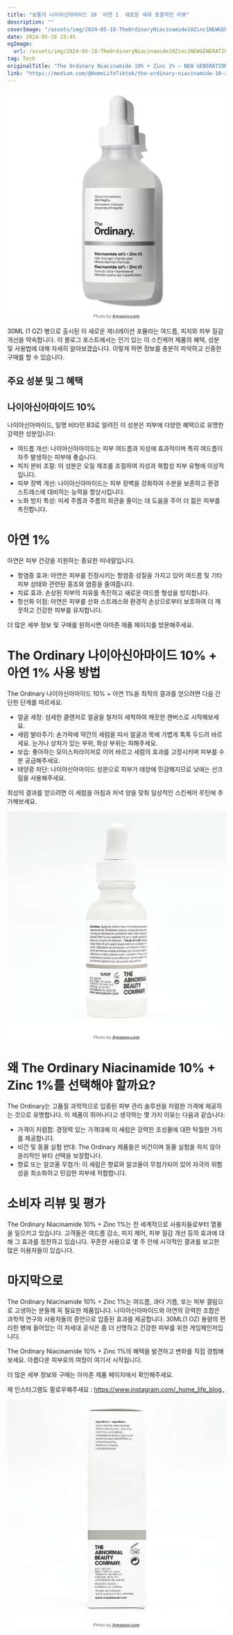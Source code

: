 ```yaml
---
title: "보통의 나이아신아마이드 10  아연 1  새로운 세대 포괄적인 리뷰"
description: ""
coverImage: "/assets/img/2024-05-18-TheOrdinaryNiacinamide10Zinc1NEWGENERATIONAComprehensiveReview_0.png"
date: 2024-05-18 23:45
ogImage: 
  url: /assets/img/2024-05-18-TheOrdinaryNiacinamide10Zinc1NEWGENERATIONAComprehensiveReview_0.png
tag: Tech
originalTitle: "The Ordinary Niacinamide 10% + Zinc 1% — NEW GENERATION: A Comprehensive Review"
link: "https://medium.com/@HomeLifeTiktok/the-ordinary-niacinamide-10-zinc-1-30-ml-1-oz-new-generation-a-comprehensive-review-76aec19009af"
---
```



![Image](/assets/img/2024-05-18-TheOrdinaryNiacinamide10Zinc1NEWGENERATIONAComprehensiveReview_0.png)

30ML (1 OZ) 병으로 출시된 이 새로운 제너레이션 포뮬라는 여드름, 피지와 피부 질감 개선을 약속합니다. 이 블로그 포스트에서는 인기 있는 이 스킨케어 제품의 혜택, 성분 및 사용법에 대해 자세히 알아보겠습니다. 이렇게 하면 정보를 충분히 파악하고 신중한 구매를 할 수 있습니다.

## 주요 성분 및 그 혜택

## 나이아신아마이드 10%

<div class="content-ad"></div>

나이아신아마이드, 일명 비타민 B3로 알려진 이 성분은 피부에 다양한 혜택으로 유명한 강력한 성분입니다:

- 여드름 개선: 나이아신아마이드는 피부 여드름과 지성에 효과적이며 특히 여드름이 자주 발생하는 피부에 좋습니다.
- 피지 분비 조절: 이 성분은 오일 제조를 조절하여 지성과 복합성 피부 유형에 이상적입니다.
- 피부 장벽 개선: 나이아신아마이드는 피부 장벽을 강화하여 수분을 보존하고 환경 스트레스에 대비하는 능력을 향상시킵니다.
- 노화 방지 특성: 미세 주름과 주름의 외관을 줄이는 데 도움을 주어 더 젊은 피부를 촉진합니다.

# 아연 1%

아연은 피부 건강을 지원하는 중요한 미네랄입니다.

<div class="content-ad"></div>

- 항염증 효과: 아연은 피부를 진정시키는 항염증 성질을 가지고 있어 여드름 및 기타 피부 상태와 관련된 홍조와 염증을 줄여줍니다.
- 치료 효과: 손상된 피부의 치유를 촉진하고 새로운 여드름 형성을 방지합니다.
- 항산화 이점: 아연은 피부를 산화 스트레스와 환경적 손상으로부터 보호하여 더 깨끗하고 건강한 피부를 유지합니다.

더 많은 세부 정보 및 구매를 원하시면 아마존 제품 페이지를 방문해주세요.

# The Ordinary 나이아신아마이드 10% + 아연 1% 사용 방법

The Ordinary 나이아신아마이드 10% + 아연 1%을 최적의 결과를 얻으려면 다음 간단한 단계를 따르세요.

<div class="content-ad"></div>

- 얼굴 세정: 섬세한 클렌저로 얼굴을 철저히 세척하여 깨끗한 캔버스로 시작해보세요.
- 세럼 발라주기: 손가락에 약간의 세럼을 따서 얼굴과 목에 가볍게 톡톡 두드려 바르세요. 눈가나 상처가 있는 부위, 화상 부위는 피해주세요.
- 보습: 좋아하는 모이스처라이저로 이어 바르고 세럼의 효과를 고정시키며 피부를 수분 공급해주세요.
- 태양광 차단: 나이아신아마이드 성분으로 피부가 태양에 민감해지므로 낮에는 선크림을 사용해주세요.

최상의 결과를 얻으려면 이 세럼을 아침과 저녁 양을 맞춰 일상적인 스킨케어 루틴에 추가해보세요.

![이미지](/assets/img/2024-05-18-TheOrdinaryNiacinamide10Zinc1NEWGENERATIONAComprehensiveReview_1.png)

# 왜 The Ordinary Niacinamide 10% + Zinc 1%를 선택해야 할까요?

<div class="content-ad"></div>

The Ordinary는 고품질 과학적으로 입증된 피부 관리 솔루션을 저렴한 가격에 제공하는 것으로 유명합니다. 이 제품이 뛰어나다고 생각하는 몇 가지 이유는 다음과 같습니다:

- 가격이 저렴함: 경쟁력 있는 가격대에 이 세럼은 강력한 조성물에 대한 탁월한 가치를 제공합니다.
- 비건 및 동물 실험 반대: The Ordinary 제품들은 비건이며 동물 실험을 하지 않아 윤리적인 뷰티 선택을 보장합니다.
- 향료 또는 알코올 무첨가: 이 세럼은 향료와 알코올이 무첨가되어 있어 자극의 위험성을 최소화하고 민감한 피부에 적합합니다.

# 소비자 리뷰 및 평가

The Ordinary Niacinamide 10% + Zinc 1%는 전 세계적으로 사용자들로부터 열풍을 일으키고 있습니다. 고객들은 여드름 감소, 피지 제어, 피부 질감 개선 등의 효과에 대해 그 효과를 칭찬하고 있습니다. 꾸준한 사용으로 몇 주 안에 시각적인 결과를 보고한 많은 이용자들이 있습니다.

<div class="content-ad"></div>

# 마지막으로

The Ordinary Niacinamide 10% + Zinc 1%는 여드름, 과다 기름, 또는 피부 결림으로 고생하는 분들께 꼭 필요한 제품입니다. 나이아신아마이드와 아연의 강력한 조합은 과학적 연구와 사용자들의 증언으로 입증된 효과를 제공합니다. 30ML(1 OZ) 용량의 편리한 병에 들어있는 이 차세대 공식은 좀 더 선명하고 건강한 피부를 위한 게임체인저입니다.

The Ordinary Niacinamide 10% + Zinc 1%의 혜택을 발견하고 변화를 직접 경험해보세요. 아름다운 피부로의 여정이 여기서 시작됩니다.

더 많은 세부 정보와 구매는 아마존 제품 페이지에서 확인해주세요.

<div class="content-ad"></div>

제 인스타그램도 팔로우해주세요 : https://www.instagram.com/_home_life_blog_

![이미지](/assets/img/2024-05-18-TheOrdinaryNiacinamide10Zinc1NEWGENERATIONAComprehensiveReview_2.png)